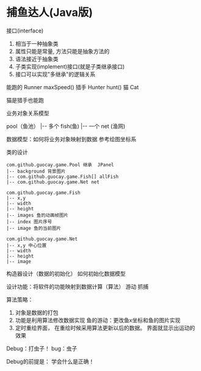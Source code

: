 # 捕鱼达人(Java版)

接口(interface)
1) 相当于一种抽象类
2) 属性只能是常量, 方法只能是抽象方法的
3) 语法接近于抽象类
4) 子类实现(implement)接口(就是子类继承接口)
5) 接口可以实现"多继承"的逻辑关系

能跑的 Runner  maxSpeed()
猎手 Hunter    hunt()
猫 Cat

猫是猎手也能跑

业务对象关系模型

pool（鱼池）
|-- 多个 fish(鱼)
|-- 一个 net (渔网)

数据模型：如何将业务对象映射到数据
参考绘图坐标系

类的设计

```
com.github.guocay.game.Pool 继承  JPanel
|-- background 背景图片
|-- com.github.guocay.game.Fish[] allFish
|-- com.github.guocay.game.Net net

com.github.guocay.game.Fish
|-- x,y
|-- width
|-- height
|-- images 鱼的动画帧图片
|-- index 图片序号
|-- image 鱼的当前图片

com.github.guocay.game.Net
|-- x,y 中心位置
|-- width
|-- height
|-- image
```

构造器设计（数据的初始化）
如何初始化数据模型

设计功能：将软件的功能映射到数据计算（算法）
游动
抓捕


算法策略：
1) 对象是数据的打包
2) 功能是利用算法修改数据实现
   鱼的游动：更改鱼x坐标和鱼的图片实现 
3) 定时重绘界面， 在重绘时候采用算法更新以后的数据。
   界面就显示出运动的效果


Debug：打虫子！  bug：虫子

Debug的前提是： 学会什么是正确！
